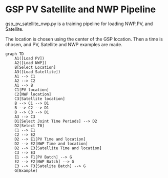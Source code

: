 # GSP PV Satellite and NWP Pipeline

gsp_pv_satellite_nwp.py is a training pipeline for loading NWP,PV, and Satellite.

The location is chosen using the center of the GSP location.
Then a time is chosen, and PV, Satellite and NWP examples are made.

```mermaid
graph TD
    A1([Load PV])
    A2([Load NWP])
    B[Select Location]
    A3([Load Satellite])
    A1 --> C1
    A2 --> C2
    A1 --> B
    C1[PV location]
    C2[NWP location]
    C3[Satellite location]
    B --> C1 --> D1
    B --> C2 --> D1
    B --> C3 --> D1
    A3 --> C3
    D1[Select Joint Time Periods] --> D2
    D2[Select T0]
    C1 --> E1
    C2 --> E2
    D2 --> E1[PV Time and location]
    D2 --> E2[NWP Time and location]
    D2 --> E3[Satellite Time and location]
    C3 --> E3
    E1 --> F1[PV Batch] --> G
    E2 --> F2[NWP Batch] --> G
    E3 --> F3[Satelite Batch] --> G
    G[Example]

```
